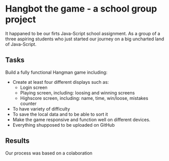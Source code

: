 # Hangbot the game - a school group project

It happaned to be our firts Java-Script school assignment.
As a group of a three aspiring students who just started our journey on a big uncharted land of Java-Script.

## Tasks

Build a fully functional Hangman game including:

-   Create at least four different displays such as:
    -   Login screen
    -   Playing screen, including: loosing and winning screens
    -   Highscore screen, including: name, time, win/loose, mistakes counter
-   To have variety of difficulty
-   To save the local data and to be able to sort it
-   Make the game responsive and function well on different devices.
-   Everything shupposed to be uploaded on GitHub

## Results

Our process was based on a colaboration
